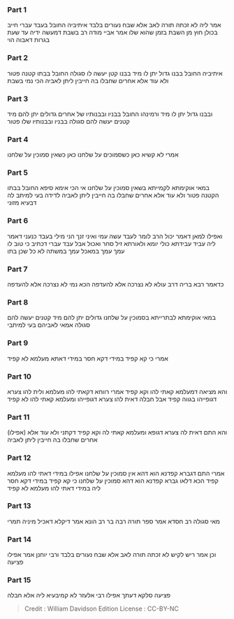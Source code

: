 
### Part 1
אמר ליה לא זכתה תורה לאב אלא שבח נעורים בלבד איתיביה החובל בעבד עברי חייב בכולן חוץ מן השבת בזמן שהוא שלו אמר אביי מודה רב בשבת דמעשה ידיה עד שעת בגרות דאבוה הוי

### Part 2
איתיביה החובל בבנו גדול יתן לו מיד בבנו קטן יעשה לו סגולה החובל בבתו קטנה פטור ולא עוד אלא אחרים שחבלו בה חייבין ליתן לאביה הכי נמי בשבת

### Part 3
ובבנו גדול יתן לו מיד ורמינהו החובל בבניו ובבנותיו של אחרים גדולים יתן להם מיד קטנים יעשה להם סגולה בבניו ובבנותיו שלו פטור

### Part 4
אמרי לא קשיא כאן כשסמוכים על שלחנו כאן כשאין סמוכין על שלחנו

### Part 5
במאי אוקימתא לקמייתא בשאין סמוכין על שלחנו אי הכי אימא סיפא החובל בבתו הקטנה פטור ולא עוד אלא אחרים שחבלו בה חייבין ליתן לאביה לדידה בעי למיתב לה דבעיא מזוני

### Part 6
ואפילו למאן דאמר יכול הרב לומר לעבד עשה עמי ואיני זנך הני מילי בעבד כנעני דאמר ליה עביד עבידתא כולי יומא ולאורתא זיל סחר ואכול אבל עבד עברי דכתיב כי טוב לו עמך עמך במאכל עמך במשתה לא כל שכן בתו

### Part 7
כדאמר רבא בריה דרב עולא לא נצרכה אלא להעדפה הכא נמי לא נצרכה אלא להעדפה

### Part 8
במאי אוקימתא לבתרייתא בסמוכין על שלחנו גדולים יתן להם מיד קטנים יעשה להם סגולה אמאי לאביהם בעי למיתבי

### Part 9
אמרי כי קא קפיד במידי דקא חסר במידי דאתא מעלמא לא קפיד

### Part 10
והא מציאה דמעלמא קאתי להו וקא קפיד אמרי רווחא דקאתי להו מעלמא ולית להו צערא דגופייהו בגווה קפיד אבל חבלה דאית להו צערא דגופייהו ומעלמא קאתי להו לא קפיד

### Part 11
והא התם דאית לה צערא דגופא ומעלמא קאתי לה וקא קפיד דקתני ולא עוד אלא (אפילו) אחרים שחבלו בה חייבין ליתן לאביה

### Part 12
אמרי התם דגברא קפדנא הוא דהא אין סמוכין על שלחנו אפילו במידי דאתי להו מעלמא קפיד הכא דלאו גברא קפדנא הוא דהא סמוכין על שלחנו כי קא קפיד במידי דקא חסר ליה במידי דאתי להו מעלמא לא קפיד

### Part 13
מאי סגולה רב חסדא אמר ספר תורה רבה בר רב הונא אמר דיקלא דאכיל מיניה תמרי

### Part 14
וכן אמר ריש לקיש לא זכתה תורה לאב אלא שבח נעורים בלבד ורבי יוחנן אמר אפילו פציעה

### Part 15
פציעה סלקא דעתך אפילו רבי אלעזר לא קמיבעיא ליה אלא חבלה

>Credit : William Davidson Edition
>License : CC-BY-NC